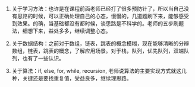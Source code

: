 1. 关于学习方法：也许是在课程前面老师已经打了很多预防针了，所以当自己没有思路的时候，可以正确处理自己的心态，慢慢的，几道题刷下来，能够感受到效果。的确，当基础都没有都时候，谈思路是不科学的。老师的五步刷题法，细想下来，益处多多，继续调整心态。

2. 关于数据结构：之前对于数组，链表，跳表的概念模糊，现在能够清晰的分辨数组，链表，跳表的概念，了解应用场景。对于栈，队列，优先队列，双端队列，也有了一些认识。

3. 关于算法：if, else, for, while, recursion, 老师说算法的主要实现方式就这几种，关键还是要找重复值，受益良多，继续理思路。